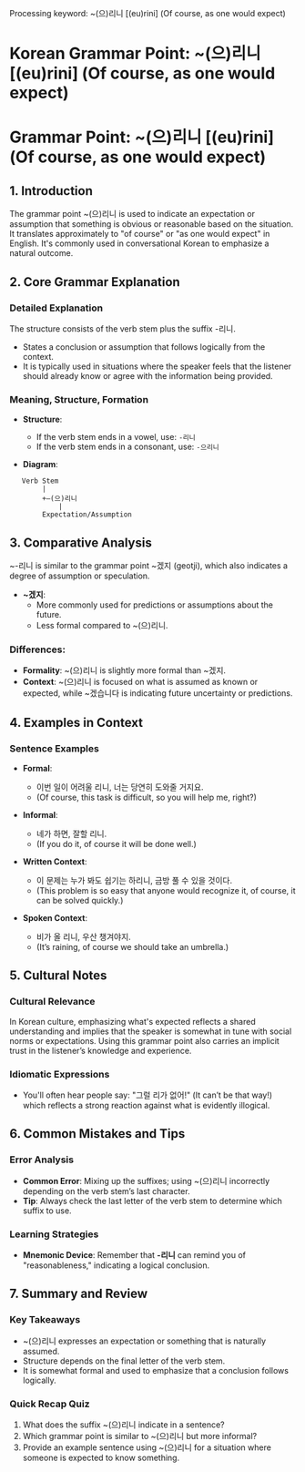 Processing keyword: ~(으)리니 [(eu)rini] (Of course, as one would expect)
# Korean Grammar Point: ~(으)리니 [(eu)rini] (Of course, as one would expect)
# Grammar Point: ~(으)리니 [(eu)rini] (Of course, as one would expect)
## 1. Introduction
The grammar point ~(으)리니 is used to indicate an expectation or assumption that something is obvious or reasonable based on the situation. It translates approximately to "of course" or "as one would expect" in English. It's commonly used in conversational Korean to emphasize a natural outcome.
## 2. Core Grammar Explanation
### Detailed Explanation
The structure consists of the verb stem plus the suffix -리니. 
- States a conclusion or assumption that follows logically from the context.
- It is typically used in situations where the speaker feels that the listener should already know or agree with the information being provided.
### Meaning, Structure, Formation 
- **Structure**:
  - If the verb stem ends in a vowel, use: `-리니`
  - If the verb stem ends in a consonant, use: `-으리니`
  
- **Diagram**:
```
   Verb Stem
        |
        +—(으)리니
            |
        Expectation/Assumption
```
## 3. Comparative Analysis
~-리니 is similar to the grammar point ~겠지 (geotji), which also indicates a degree of assumption or speculation. 
- **~겠지**:
  - More commonly used for predictions or assumptions about the future.
  - Less formal compared to ~(으)리니.
### Differences:
- **Formality**: ~(으)리니 is slightly more formal than ~겠지.
- **Context**: ~(으)리니 is focused on what is assumed as known or expected, while ~겠습니다 is indicating future uncertainty or predictions.
## 4. Examples in Context
### Sentence Examples
- **Formal**: 
  - 이번 일이 어려울 리니, 너는 당연히 도와줄 거지요. 
  - (Of course, this task is difficult, so you will help me, right?)
  
- **Informal**: 
  - 네가 하면, 잘할 리니. 
  - (If you do it, of course it will be done well.)
  
- **Written Context**: 
  - 이 문제는 누가 봐도 쉽기는 하리니, 금방 풀 수 있을 것이다.
  - (This problem is so easy that anyone would recognize it, of course, it can be solved quickly.)
  
- **Spoken Context**: 
  - 비가 올 리니, 우산 챙겨야지. 
  - (It’s raining, of course we should take an umbrella.)
## 5. Cultural Notes
### Cultural Relevance
In Korean culture, emphasizing what's expected reflects a shared understanding and implies that the speaker is somewhat in tune with social norms or expectations. Using this grammar point also carries an implicit trust in the listener’s knowledge and experience.
### Idiomatic Expressions
- You'll often hear people say: "그럴 리가 없어!" (It can’t be that way!) which reflects a strong reaction against what is evidently illogical.
## 6. Common Mistakes and Tips
### Error Analysis
- **Common Error**: Mixing up the suffixes; using ~(으)리니 incorrectly depending on the verb stem’s last character.
- **Tip**: Always check the last letter of the verb stem to determine which suffix to use.
### Learning Strategies
- **Mnemonic Device**: Remember that **-리니** can remind you of "reasonableness," indicating a logical conclusion.
## 7. Summary and Review
### Key Takeaways
- ~(으)리니 expresses an expectation or something that is naturally assumed.
- Structure depends on the final letter of the verb stem.
- It is somewhat formal and used to emphasize that a conclusion follows logically.
### Quick Recap Quiz
1. What does the suffix ~(으)리니 indicate in a sentence?
2. Which grammar point is similar to ~(으)리니 but more informal?
3. Provide an example sentence using ~(으)리니 for a situation where someone is expected to know something.
